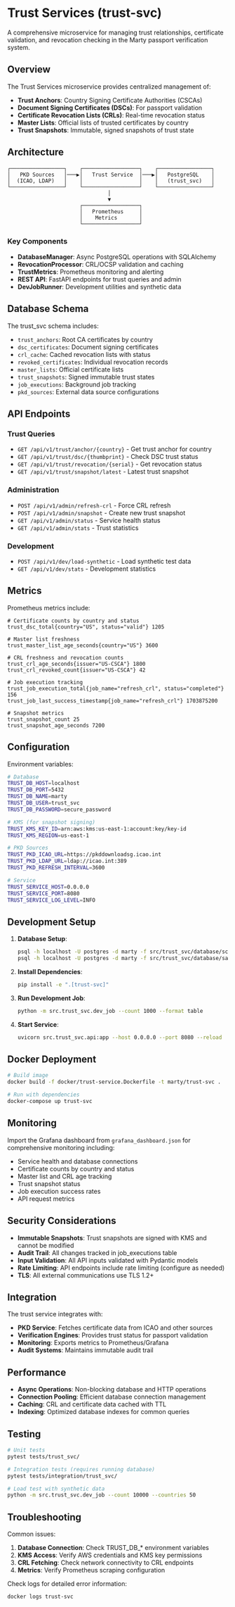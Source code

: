 # Trust Services (trust-svc)

A comprehensive microservice for managing trust relationships, certificate validation, and revocation checking in the Marty passport verification system.

## Overview

The Trust Services microservice provides centralized management of:
- **Trust Anchors**: Country Signing Certificate Authorities (CSCAs)
- **Document Signing Certificates (DSCs)**: For passport validation
- **Certificate Revocation Lists (CRLs)**: Real-time revocation status
- **Master Lists**: Official lists of trusted certificates by country
- **Trust Snapshots**: Immutable, signed snapshots of trust state

## Architecture

```
┌─────────────────┐    ┌──────────────────┐    ┌─────────────────┐
│   PKD Sources   │───▶│   Trust Service  │───▶│   PostgreSQL    │
│  (ICAO, LDAP)   │    │                  │    │   (trust_svc)   │
└─────────────────┘    └──────────────────┘    └─────────────────┘
                                │
                                ▼
                       ┌──────────────────┐
                       │   Prometheus     │
                       │    Metrics       │
                       └──────────────────┘
```

### Key Components

- **DatabaseManager**: Async PostgreSQL operations with SQLAlchemy
- **RevocationProcessor**: CRL/OCSP validation and caching
- **TrustMetrics**: Prometheus monitoring and alerting
- **REST API**: FastAPI endpoints for trust queries and admin
- **DevJobRunner**: Development utilities and synthetic data

## Database Schema

The trust_svc schema includes:

- `trust_anchors`: Root CA certificates by country
- `dsc_certificates`: Document signing certificates
- `crl_cache`: Cached revocation lists with status
- `revoked_certificates`: Individual revocation records
- `master_lists`: Official certificate lists
- `trust_snapshots`: Signed immutable trust states
- `job_executions`: Background job tracking
- `pkd_sources`: External data source configurations

## API Endpoints

### Trust Queries
- `GET /api/v1/trust/anchor/{country}` - Get trust anchor for country
- `GET /api/v1/trust/dsc/{thumbprint}` - Check DSC trust status
- `GET /api/v1/trust/revocation/{serial}` - Get revocation status
- `GET /api/v1/trust/snapshot/latest` - Latest trust snapshot

### Administration
- `POST /api/v1/admin/refresh-crl` - Force CRL refresh
- `POST /api/v1/admin/snapshot` - Create new trust snapshot
- `GET /api/v1/admin/status` - Service health status
- `GET /api/v1/admin/stats` - Trust statistics

### Development
- `POST /api/v1/dev/load-synthetic` - Load synthetic test data
- `GET /api/v1/dev/stats` - Development statistics

## Metrics

Prometheus metrics include:

```
# Certificate counts by country and status
trust_dsc_total{country="US", status="valid"} 1205

# Master list freshness
trust_master_list_age_seconds{country="US"} 3600

# CRL freshness and revocation counts
trust_crl_age_seconds{issuer="US-CSCA"} 1800
trust_crl_revoked_count{issuer="US-CSCA"} 42

# Job execution tracking
trust_job_execution_total{job_name="refresh_crl", status="completed"} 156
trust_job_last_success_timestamp{job_name="refresh_crl"} 1703875200

# Snapshot metrics
trust_snapshot_count 25
trust_snapshot_age_seconds 7200
```

## Configuration

Environment variables:

```bash
# Database
TRUST_DB_HOST=localhost
TRUST_DB_PORT=5432
TRUST_DB_NAME=marty
TRUST_DB_USER=trust_svc
TRUST_DB_PASSWORD=secure_password

# KMS (for snapshot signing)
TRUST_KMS_KEY_ID=arn:aws:kms:us-east-1:account:key/key-id
TRUST_KMS_REGION=us-east-1

# PKD Sources
TRUST_PKD_ICAO_URL=https://pkddownloadsg.icao.int
TRUST_PKD_LDAP_URL=ldap://icao.int:389
TRUST_PKD_REFRESH_INTERVAL=3600

# Service
TRUST_SERVICE_HOST=0.0.0.0
TRUST_SERVICE_PORT=8080
TRUST_SERVICE_LOG_LEVEL=INFO
```

## Development Setup

1. **Database Setup**:
   ```bash
   psql -h localhost -U postgres -d marty -f src/trust_svc/database/schema.sql
   psql -h localhost -U postgres -d marty -f src/trust_svc/database/sample_data.sql
   ```

2. **Install Dependencies**:
   ```bash
   pip install -e ".[trust-svc]"
   ```

3. **Run Development Job**:
   ```bash
   python -m src.trust_svc.dev_job --count 1000 --format table
   ```

4. **Start Service**:
   ```bash
   uvicorn src.trust_svc.api:app --host 0.0.0.0 --port 8080 --reload
   ```

## Docker Deployment

```bash
# Build image
docker build -f docker/trust-service.Dockerfile -t marty/trust-svc .

# Run with dependencies
docker-compose up trust-svc
```

## Monitoring

Import the Grafana dashboard from `grafana_dashboard.json` for comprehensive monitoring including:

- Service health and database connections
- Certificate counts by country and status
- Master list and CRL age tracking
- Trust snapshot status
- Job execution success rates
- API request metrics

## Security Considerations

- **Immutable Snapshots**: Trust snapshots are signed with KMS and cannot be modified
- **Audit Trail**: All changes tracked in job_executions table
- **Input Validation**: All API inputs validated with Pydantic models
- **Rate Limiting**: API endpoints include rate limiting (configure as needed)
- **TLS**: All external communications use TLS 1.2+

## Integration

The trust service integrates with:

- **PKD Service**: Fetches certificate data from ICAO and other sources
- **Verification Engines**: Provides trust status for passport validation
- **Monitoring**: Exports metrics to Prometheus/Grafana
- **Audit Systems**: Maintains immutable audit trail

## Performance

- **Async Operations**: Non-blocking database and HTTP operations
- **Connection Pooling**: Efficient database connection management
- **Caching**: CRL and certificate data cached with TTL
- **Indexing**: Optimized database indexes for common queries

## Testing

```bash
# Unit tests
pytest tests/trust_svc/

# Integration tests (requires running database)
pytest tests/integration/trust_svc/

# Load test with synthetic data
python -m src.trust_svc.dev_job --count 10000 --countries 50
```

## Troubleshooting

Common issues:

1. **Database Connection**: Check TRUST_DB_* environment variables
2. **KMS Access**: Verify AWS credentials and KMS key permissions
3. **CRL Fetching**: Check network connectivity to CRL endpoints
4. **Metrics**: Verify Prometheus scraping configuration

Check logs for detailed error information:
```bash
docker logs trust-svc
```